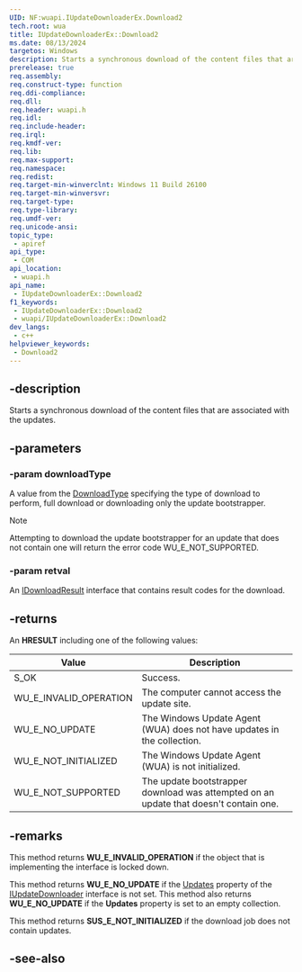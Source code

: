 ```yaml
---
UID: NF:wuapi.IUpdateDownloaderEx.Download2
tech.root: wua
title: IUpdateDownloaderEx::Download2
ms.date: 08/13/2024
targetos: Windows
description: Starts a synchronous download of the content files that are associated with the updates. (IUpdateDownloaderEx)
prerelease: true
req.assembly: 
req.construct-type: function
req.ddi-compliance: 
req.dll: 
req.header: wuapi.h
req.idl: 
req.include-header: 
req.irql: 
req.kmdf-ver: 
req.lib: 
req.max-support: 
req.namespace: 
req.redist: 
req.target-min-winverclnt: Windows 11 Build 26100
req.target-min-winversvr: 
req.target-type: 
req.type-library: 
req.umdf-ver: 
req.unicode-ansi: 
topic_type:
 - apiref
api_type:
 - COM
api_location:
 - wuapi.h
api_name:
 - IUpdateDownloaderEx::Download2
f1_keywords:
 - IUpdateDownloaderEx::Download2
 - wuapi/IUpdateDownloaderEx::Download2
dev_langs:
 - c++
helpviewer_keywords:
 - Download2
---
```


## -description

Starts a synchronous download of the content files that are associated with the updates.

## -parameters

### -param downloadType

A value from the [DownloadType](ne-wuapi-downloadtype.md) specifying the type of download to perform, full download or downloading only the update bootstrapper.

> [!NOTE]
> Attempting to download the update bootstrapper for an update that does not contain one will return the error code WU_E_NOT_SUPPORTED.

### -param retval

An [IDownloadResult](nn-wuapi-idownloadresult.md) interface that contains result codes for the download.

## -returns

An **HRESULT** including one of the following values:

| Value | Description |
|-------|-------------|
| S_OK | Success. |
| WU_E_INVALID_OPERATION | The computer cannot access the update site. |
| WU_E_NO_UPDATE | The Windows Update Agent (WUA) does not have  updates in the collection. |
| WU_E_NOT_INITIALIZED | The Windows Update Agent (WUA) is not initialized. |
| WU_E_NOT_SUPPORTED | The update bootstrapper download was attempted on an update that doesn't contain one. |

## -remarks

This method returns **WU_E_INVALID_OPERATION** if the object that is implementing the interface is locked down.

This method returns **WU_E_NO_UPDATE** if the [Updates](nf-wuapi-iupdatedownloader-get_updates.md) property of the [IUpdateDownloader](nn-wuapi-iupdatedownloader.md) interface is not set. This method also returns **WU_E_NO_UPDATE** if the **Updates** property is set to an empty collection.

This method returns **SUS_E_NOT_INITIALIZED** if the download job does not contain updates.

## -see-also

